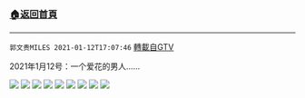 ﻿###  [:house:返回首頁](https://github.com/ourhimalayas/txt)
---

`郭文贵MILES 2021-01-12T17:07:46` [轉載自GTV](https://gtv.org/web/#/UserInfo/5e596957357cc612d35a8044)

 2021年1月12号：一个爱花的男人……

![](https://filegroup.gtv.org/cdn-cgi/image/width=600/https://filegroup.gtv.org/group5/web/20210112/17/07/0/a52ffba8d03543023d724e7a649895d3.jpg)
![](https://filegroup.gtv.org/cdn-cgi/image/width=600/https://filegroup.gtv.org/group5/web/20210112/17/07/0/719bcd35691637cccbd02a1c72a23cbe.jpg)
![](https://filegroup.gtv.org/cdn-cgi/image/width=600/https://filegroup.gtv.org/group5/web/20210112/17/07/0/936e6c8e9591d31eb16e0f560d9537d6.jpg)
![](https://filegroup.gtv.org/cdn-cgi/image/width=600/https://filegroup.gtv.org/group5/web/20210112/17/07/0/b0374bbc20758a5b1024c90f6e59fd89.jpg)
![](https://filegroup.gtv.org/cdn-cgi/image/width=600/https://filegroup.gtv.org/group5/web/20210112/17/07/0/e1045585928cfb85d133816246f21a83.jpg)
![](https://filegroup.gtv.org/cdn-cgi/image/width=600/https://filegroup.gtv.org/group5/web/20210112/17/07/0/c59d5e490d57490c6fd7986df3ba1d2d.jpg)
![](https://filegroup.gtv.org/cdn-cgi/image/width=600/https://filegroup.gtv.org/group5/web/20210112/17/07/0/8edee0706a0805b8e560f3f379aca397.jpg)
![](https://filegroup.gtv.org/cdn-cgi/image/width=600/https://filegroup.gtv.org/group5/web/20210112/17/07/0/d849f81c82230e72350e377a57fea1f3.jpg)
![](https://filegroup.gtv.org/cdn-cgi/image/width=600/https://filegroup.gtv.org/group5/web/20210112/17/07/0/0a13f70aa632f19db1c7374358d4954b.jpg)
